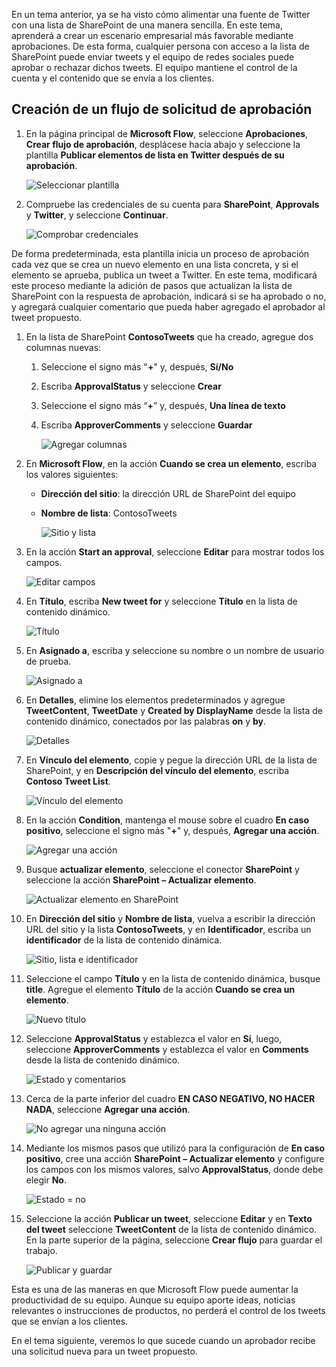 En un tema anterior, ya se ha visto cómo alimentar una fuente de Twitter con una lista de SharePoint de una manera sencilla. En este tema, aprenderá a crear un escenario empresarial más favorable mediante aprobaciones. De esta forma, cualquier persona con acceso a la lista de SharePoint puede enviar tweets y el equipo de redes sociales puede aprobar o rechazar dichos tweets. El equipo mantiene el control de la cuenta y el contenido que se envía a los clientes. 

## <a name="create-an-approval-request-flow"></a>Creación de un flujo de solicitud de aprobación
1. En la página principal de **Microsoft Flow**, seleccione **Aprobaciones**, **Crear flujo de aprobación**, desplácese hacia abajo y seleccione la plantilla **Publicar elementos de lista en Twitter después de su aprobación**. 
   
    ![Seleccionar plantilla](./media/learning-approval-center/create-approval.png)
2. Compruebe las credenciales de su cuenta para **SharePoint**, **Approvals** y **Twitter**, y seleccione **Continuar**. 
   
    ![Comprobar credenciales](./media/learning-approval-center/verify-credentials.png)

De forma predeterminada, esta plantilla inicia un proceso de aprobación cada vez que se crea un nuevo elemento en una lista concreta, y si el elemento se aprueba, publica un tweet a Twitter. En este tema, modificará este proceso mediante la adición de pasos que actualizan la lista de SharePoint con la respuesta de aprobación, indicará si se ha aprobado o no, y agregará cualquier comentario que pueda haber agregado el aprobador al tweet propuesto. 

1. En la lista de SharePoint **ContosoTweets** que ha creado, agregue dos columnas nuevas:
   
   1. Seleccione el signo más "**+**" y, después, **Sí/No**
   2. Escriba **ApprovalStatus** y seleccione **Crear**
   3. Seleccione el signo más “**+**” y, después, **Una línea de texto**
   4. Escriba **ApproverComments** y seleccione **Guardar**
      
      ![Agregar columnas](./media/learning-approval-center/new-columns.png)
2. En **Microsoft Flow**, en la acción **Cuando se crea un elemento**, escriba los valores siguientes:
   
   * **Dirección del sitio**: la dirección URL de SharePoint del equipo
   * **Nombre de lista**: ContosoTweets
     
     ![Sitio y lista](./media/learning-approval-center/site-address.png)
3. En la acción **Start an approval**, seleccione **Editar** para mostrar todos los campos. 
   
    ![Editar campos](./media/learning-approval-center/edit-all-fields.png)
4. En **Título**, escriba **New tweet for** y seleccione **Título** en la lista de contenido dinámico. 
   
    ![Título](./media/learning-approval-center/tweet-title.png)
5. En **Asignado a**, escriba y seleccione su nombre o un nombre de usuario de prueba. 
   
    ![Asignado a](./media/learning-approval-center/tweet-assigned-to.png)
6. En **Detalles**, elimine los elementos predeterminados y agregue **TweetContent**, **TweetDate** y **Created by DisplayName** desde la lista de contenido dinámico, conectados por las palabras **on** y **by**. 
   
    ![Detalles](./media/learning-approval-center/tweet-details.png)
7. En **Vínculo del elemento**, copie y pegue la dirección URL de la lista de SharePoint, y en **Descripción del vínculo del elemento**, escriba **Contoso Tweet List**. 
   
    ![Vínculo del elemento](./media/learning-approval-center/tweet-item-link.png)
8. En la acción **Condition**, mantenga el mouse sobre el cuadro **En caso positivo**, seleccione el signo más "**+**" y, después, **Agregar una acción**. 
   
    ![Agregar una acción](./media/learning-approval-center/add-an-action.png)
9. Busque **actualizar elemento**, seleccione el conector **SharePoint** y seleccione la acción **SharePoint – Actualizar elemento**.
   
    ![Actualizar elemento en SharePoint](./media/learning-approval-center/update-item.png)
10. En **Dirección del sitio** y **Nombre de lista**, vuelva a escribir la dirección URL del sitio y la lista **ContosoTweets**, y en **Identificador**, escriba un **identificador** de la lista de contenido dinámica. 
    
     ![Sitio, lista e identificador](./media/learning-approval-center/address-list-id.png)
11. Seleccione el campo **Título** y en la lista de contenido dinámica, busque **title**. Agregue el elemento **Título** de la acción **Cuando se crea un elemento**. 
    
     ![Nuevo título](./media/learning-approval-center/add-title.png)
12. Seleccione **ApprovalStatus** y establezca el valor en **Sí**, luego, seleccione **ApproverComments** y establezca el valor en **Comments** desde la lista de contenido dinámico. 
    
     ![Estado y comentarios](./media/learning-approval-center/approver-status.png)
13. Cerca de la parte inferior del cuadro **EN CASO NEGATIVO, NO HACER NADA**, seleccione **Agregar una acción**.
    
     ![No agregar una ninguna acción](./media/learning-approval-center/add-a-no-action.png)
14. Mediante los mismos pasos que utilizó para la configuración de **En caso positivo**, cree una acción **SharePoint – Actualizar elemento** y configure los campos con los mismos valores, salvo  **ApprovalStatus**, donde debe elegir **No**. 
    
     ![Estado = no](./media/learning-approval-center/status-no.png)
15. Seleccione la acción **Publicar un tweet**, seleccione **Editar** y en **Texto del tweet** seleccione **TweetContent** de la lista de contenido dinámico.  En la parte superior de la página, seleccione **Crear flujo** para guardar el trabajo. 
    
     ![Publicar y guardar](./media/learning-approval-center/post-tweet.png)

Esta es una de las maneras en que Microsoft Flow puede aumentar la productividad de su equipo. Aunque su equipo aporte ideas, noticias relevantes o instrucciones de productos, no perderá el control de los tweets que se envían a los clientes.

En el tema siguiente, veremos lo que sucede cuando un aprobador recibe una solicitud nueva para un tweet propuesto. 

